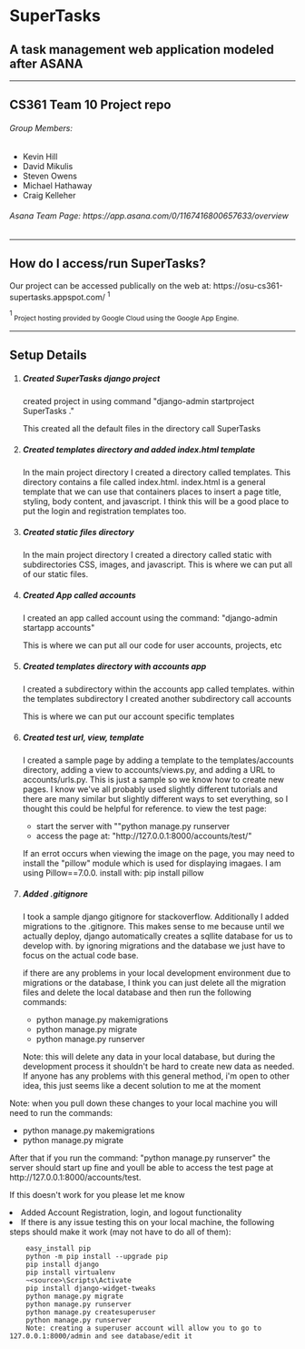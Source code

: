 <h1>SuperTasks</h1>
<h2>A task management web application modeled after ASANA</h2>
<hr>
<h2>CS361 Team 10 Project repo</h2>
<h6>Group Members:</h6>
<ul>
    <li>Kevin Hill</li>
    <li>David Mikulis</li>
    <li>Steven Owens</li>
    <li>Michael Hathaway</li>
    <li>Craig Kelleher</li>
</ul>

<h6>Asana Team Page: https://app.asana.com/0/1167416800657633/overview</h6>

<hr>
<h2>How do I access/run SuperTasks?</h2>

<p> Our project can be accessed publically on the web at: https://osu-cs361-supertasks.appspot.com/ <sup>1</sup> </p>
<p> <sup>1 </sup><sub>Project hosting provided by Google Cloud using the Google App Engine.</sub> </p>

<hr>

<h2>Setup Details</h2>

<ol>
    <li>
        <h5>Created SuperTasks django project</h5>
        <p>created project in  using command "django-admin startproject SuperTasks ."</p>
        <p>This created all the default files in the directory call SuperTasks</p>
    </li>
    <li>
        <h5>Created templates directory and added index.html template</h5>
        <p>In the main project directory I created a directory called templates. This directory contains a file called index.html. index.html is a general template that we can use that containers places to insert a page title, styling, body content, and javascript. I think this will be a good place to put the login and registration templates too.</p>
    </li>
    <li>
        <h5>Created static files directory</h5>
        <p>In the main project directory I created a directory called static with subdirectories CSS, images, and javascript. This is where we can put all of our static files.</p>
    </li>
    <li>
        <h5>Created App called accounts</h5>
        <p>I created an app called account using the command: "django-admin startapp accounts"</p>
        <p>This is where we can put all our code for user accounts, projects, etc</p>
    </li>
    <li>
        <h5>Created templates directory with accounts app</h5>
        <p>I created a subdirectory within the accounts app called templates. within the templates subdirectory I created another subdirectory call  accounts</p>
        <p>This is where we can put our account specific templates</p>
    </li>
    <li>
        <h5>Created test url, view, template</h5>
        <p>I created a sample page by adding a template to the templates/accounts directory, adding a view to accounts/views.py, and adding a URL to accounts/urls.py. This is just a sample so we know how to create new pages. I know we've all probably used slightly different tutorials and there are many similar but slightly different ways to set everything, so I thought this could be helpful for reference. to view the test page: </p>
        <ul>
            <li>start the server with ""python manage.py runserver</li>
            <li>access the page at: "http://127.0.0.1:8000/accounts/test/" </li>
        </ul>
        <p>If an errot occurs when viewing the image on the page, you may need to install the "pillow" module which is used for displaying imagaes. I am using Pillow==7.0.0. install with: pip install pillow </p>
    </li> 
    <li>
        <h5>Added .gitignore </h5>
        <p>
        I took a sample django gitignore for stackoverflow. Additionally I added migrations to the .gitignore. This makes sense to me because until we actually deploy, django automatically creates a sqllite database for us to develop with. by ignoring migrations and the database we just have to focus on the actual code base.
        </p>
        <p>if there are any problems in your local development environment due to migrations or the database, I think you can just delete all the migration files and delete the local database and then run the following commands: </p>
        <ul>
            <li>python manage.py makemigrations</li>
            <li>python manage.py migrate</li>
            <li>python manage.py runserver</li>
        </ul>
        <p>Note: this will delete any data in your local database, but during the development process it shouldn't be hard to create new data as needed. If anyone has any problems with this general method, i'm open to other idea, this just seems like a decent solution to me at the moment
        </p>
    </li>
    
</ol>

<p>Note: when you pull down these changes to your local machine you will need to run the commands:</p>
<ul>
    <li>python manage.py makemigrations</li>
    <li>python manage.py migrate</li>
</ul>

<p>After that if you run the command: "python manage.py runserver" the server should start up fine and youll be able to access the test page at http://127.0.0.1:8000/accounts/test.</p>
<p>If this doesn't work for you please let me know</p>

</li>
    <li>
  Added Account Registration, login, and logout functionality</li>
    <li>
    If there is any issue testing this on your local machine, the following steps should make it work (may not have to do all of them):</li>
    
        easy_install pip
        python -m pip install --upgrade pip
        pip install django
        pip install virtualenv
        ~<source>\Scripts\Activate
        pip install django-widget-tweaks
        python manage.py migrate
        python manage.py runserver
        python manage.py createsuperuser
        python manage.py runserver
        Note: creating a superuser account will allow you to go to 127.0.0.1:8000/admin and see database/edit it
</li>
